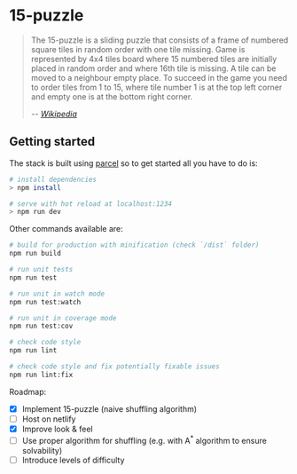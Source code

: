 # 15-puzzle

> The 15-puzzle is a sliding puzzle that consists of a frame of numbered square tiles in random
order with one tile missing. Game is represented by 4x4 tiles board where 15 numbered tiles are
initially placed in random order and where 16th tile is missing. A tile can be moved to a
neighbour empty place. To succeed in the game you need to order tiles from 1 to 15, where tile
number 1 is at the top left corner and empty one is at the bottom right corner.
>
> -- <a href="https://en.wikipedia.org/wiki/15_puzzle"><cite>Wikipedia</cite></a>

## Getting started

The stack is built using [parcel](https://parceljs.org/) so to get started all you have to do is:

``` bash
# install dependencies
> npm install

# serve with hot reload at localhost:1234
> npm run dev
```

Other commands available are:

``` bash
# build for production with minification (check `/dist` folder)
npm run build

# run unit tests
npm run test

# run unit in watch mode
npm run test:watch

# run unit in coverage mode
npm run test:cov

# check code style
npm run lint

# check code style and fix potentially fixable issues
npm run lint:fix
```

Roadmap:
- [X] Implement 15-puzzle (naive shuffling algorithm)
- [ ] Host on netlify
- [X] Improve look & feel
- [ ] Use proper algorithm for shuffling (e.g. with A<sup>*</sup> algorithm to ensure solvability)
- [ ] Introduce levels of difficulty
